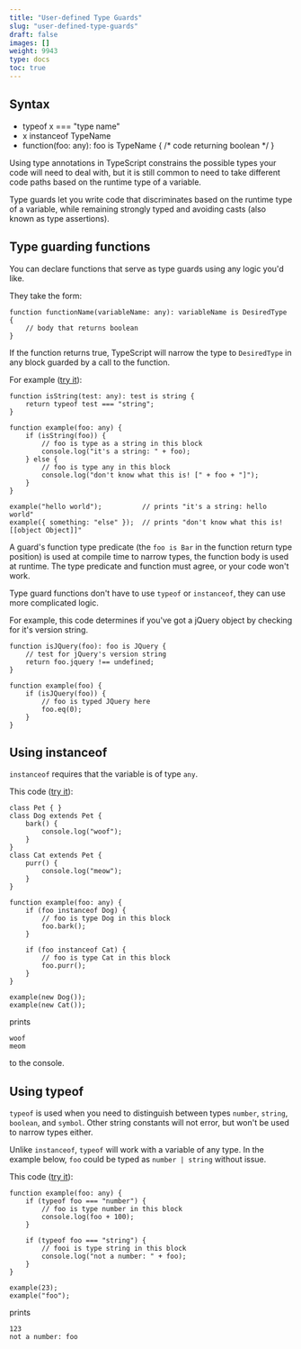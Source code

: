 ```yaml
---
title: "User-defined Type Guards"
slug: "user-defined-type-guards"
draft: false
images: []
weight: 9943
type: docs
toc: true
---
```


## Syntax
 - typeof x === "type name"
 - x instanceof TypeName
 - function(foo: any): foo is TypeName { /* code returning boolean */ }

Using type annotations in TypeScript constrains the possible types your code will need to deal with, but it is still common to need to take different code paths based on the runtime type of a variable.

Type guards let you write code that discriminates based on the runtime type of a variable, while remaining strongly typed and avoiding casts (also known as type assertions).

## Type guarding functions
You can declare functions that serve as type guards using any logic you'd like.

They take the form:

    function functionName(variableName: any): variableName is DesiredType {
        // body that returns boolean
    }

If the function returns true, TypeScript will narrow the type to `DesiredType` in any block guarded by a call to the function.

For example ([try it][1]):

    function isString(test: any): test is string {
        return typeof test === "string";
    }
    
    function example(foo: any) {
        if (isString(foo)) {
            // foo is type as a string in this block
            console.log("it's a string: " + foo);
        } else {
            // foo is type any in this block
            console.log("don't know what this is! [" + foo + "]");
        }
    }
    
    example("hello world");          // prints "it's a string: hello world"
    example({ something: "else" });  // prints "don't know what this is! [[object Object]]"

A guard's function type predicate (the `foo is Bar` in the function return type position) is used at compile time to narrow types, the function body is used at runtime.  The type predicate and function must agree, or your code won't work.

Type guard functions don't have to use `typeof` or `instanceof`, they can use more complicated logic.

For example, this code determines if you've got a jQuery object by checking for it's version string.

    function isJQuery(foo): foo is JQuery {
        // test for jQuery's version string
        return foo.jquery !== undefined;
    }
    
    function example(foo) {
        if (isJQuery(foo)) {
            // foo is typed JQuery here
            foo.eq(0);
        }
    }

  [1]: https://goo.gl/xV4pLK

## Using instanceof
`instanceof` requires that the variable is of type `any`.

This code ([try it][1]):

    class Pet { }
    class Dog extends Pet {
        bark() {
            console.log("woof");
        }
    }
    class Cat extends Pet {
        purr() {
            console.log("meow");
        }
    }
    
    function example(foo: any) {
        if (foo instanceof Dog) {
            // foo is type Dog in this block
            foo.bark();
        }
    
        if (foo instanceof Cat) {
            // foo is type Cat in this block
            foo.purr();
        }
    }
    
    example(new Dog());
    example(new Cat());

prints

    woof
    meom

to the console.

 [1]: https://goo.gl/p7Ywos

## Using typeof
`typeof` is used when you need to distinguish between types `number`, `string`, `boolean`, and `symbol`.  Other string constants will not error, but won't be used to narrow types either.

Unlike `instanceof`, `typeof` will work with a variable of any type.  In the example below, `foo` could be typed as `number | string` without issue.

This code ([try it][1]):

    function example(foo: any) {
        if (typeof foo === "number") {
            // foo is type number in this block
            console.log(foo + 100);
        }
    
        if (typeof foo === "string") {
            // fooi is type string in this block
            console.log("not a number: " + foo);
        }
    }
    
    example(23);
    example("foo");

prints

    123
    not a number: foo

  [1]: https://goo.gl/a9zg07

